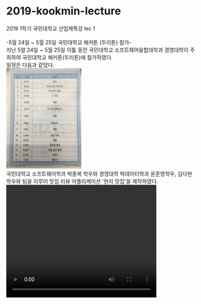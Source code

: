 # 2019-kookmin-lecture
2019 1학기 국민대학교 산업체특강 lec 1 </br>
</br>
-5월 24일 ~ 5월 25일 국민대학교 해커톤 (두리톤) 참가-
</br>
지난 5얼 24일 ~ 5월 25일 이틀 동안 국민대학교 소프트웨어융합대학과 경영대학이 주최하여 국민대학교 해커톤(두리톤)에 참가하였다. </br>
일정은 다음과 같았다.</br>
<img src="./media_src/IMG_4903.JPG" width="200"></br>
국민대학교 소프트웨어학과 박종복 학우와 경영대학 빅데이터학과 윤준영학우, 김다현 학우와 팀을 이루어 맛집 리뷰 어플리케이션 '현지 맛집'을 제작하였다.
<video width="400" height="300" controls="controls">
<source src="현지맛집_시연.mp4" type="video/mp4"/>
</video>
